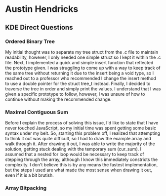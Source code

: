# Austin Hendricks
## KDE Direct Questions

### Ordered Binary Tree
My initial thought was to separate my tree struct from the .c file to maintain readability, however, I only needed one simple struct so I kept it within the .c file. Next, I implemented a quick and simple insert function that reflected the prototype given. I was struggling to come up with a way to keep track of the same tree without returning it due to the insert being a void type, so I reached out to a professor who recommended I change the insert method to use a double pointer for the struct tree_t instead. Finally, I decided to traverse the tree in order and simply print the values. I understand that I was given a specific prototype to follow, however, I was unsure of how to continue without making the recommended change.

### Maximal Contiguous Sum
Before I explain the process of solving this issue, I'd like to state that I have never touched JavaScript, so my initial time was spent getting some basic syntax under my belt. So, starting this problem off, I realized that attempting to think it out was quite difficult, so I had to draw the example array and walk through it. After drawing it out, I was able to write the majority of the solution, getting stuck dealing with the temporary sum (cur_sum). I assumed that a nested for loop would be necessary to keep track of stepping through the array, although I know this immediately constricts the complexity. I don't believe this is by any means the fastest implementation, but the steps I used are what made the most sense when drawing it out, even if it is a bit brutish. 

### Array Bitpacking